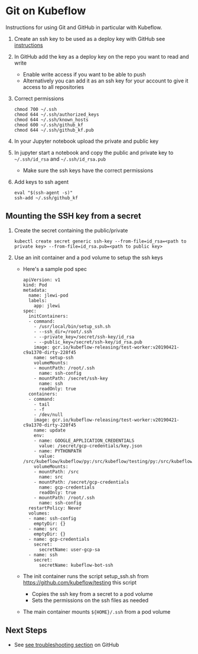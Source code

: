 # Git on Kubeflow

Instructions for using Git and GitHub in particular with Kubeflow.

1. Create an ssh key to be used as a deploy key with GitHub
   see [instructions](
   https://help.github.com/en/articles/generating-a-new-ssh-key-and-adding-it-to-the-ssh-agent)

1. In GitHub add the key as a deploy key on the repo you want
   to read and write

   * Enable write access if you want to be able to push
   * Alternatively you can add it as an ssh key for your account
     to give it access to all repositories

1. Correct permissions

    ```
    chmod 700 ~/.ssh
    chmod 644 ~/.ssh/authorized_keys
    chmod 644 ~/.ssh/known_hosts   
    chmod 600 ~/.ssh/github_kf
    chmod 644 ~/.ssh/github_kf.pub
    ```
1. In your Jupyter notebook upload the private and public key

1. In jupyter start a notebook and copy the public and private key to `~/.ssh/id_rsa` and `~/.ssh/id_rsa.pub`
   
   * Make sure the ssh keys have the correct permissions

1. Add keys to ssh agent

   ```
   eval "$(ssh-agent -s)"
   ssh-add ~/.ssh/github_kf
   ```

## Mounting the SSH key from a secret

1. Create the secret containing the public/private
 
    ```
    kubectl create secret generic ssh-key --from-file=id_rsa=<path to private key> --from-file=id_rsa.pub=<path to public key>
    ```

1. Use an init container and a pod volume to setup the ssh keys

   * Here's a sample pod spec

     ```
     apiVersion: v1
     kind: Pod
     metadata:
       name: jlewi-pod
       labels:
         app: jlewi
     spec:
       initContainers:
       - command:
         - /usr/local/bin/setup_ssh.sh
         - --ssh_dir=/root/.ssh
         - --private_key=/secret/ssh-key/id_rsa
         - --public_key=/secret/ssh-key/id_rsa.pub
         image: gcr.io/kubeflow-releasing/test-worker:v20190421-c9a1370-dirty-228f45
         name: setup-ssh
         volumeMounts:
         - mountPath: /root/.ssh
           name: ssh-config
         - mountPath: /secret/ssh-key
           name: ssh
           readOnly: true
       containers:
       - command:
         - tail
         - -f 
         - /dev/null
         image: gcr.io/kubeflow-releasing/test-worker:v20190421-c9a1370-dirty-228f45
         name: update
         env:
         - name: GOOGLE_APPLICATION_CREDENTIALS
           value: /secret/gcp-credentials/key.json
         - name: PYTHONPATH
           value: /src/kubeflow/kubeflow/py:/src/kubeflow/testing/py:/src/kubeflow/fairing        
         volumeMounts:
         - mountPath: /src
           name: src
         - mountPath: /secret/gcp-credentials
           name: gcp-credentials
           readOnly: true
         - mountPath: /root/.ssh
           name: ssh-config
       restartPolicy: Never
       volumes:
       - name: ssh-config
         emptyDir: {}
       - name: src
         emptyDir: {}
       - name: gcp-credentials
         secret:
           secretName: user-gcp-sa
       - name: ssh
         secret:
           secretName: kubeflow-bot-ssh
     ```

   * The init container runs the script setup_ssh.sh from https://github.com/kubeflow/testing this script

     * Copies the ssh key from a secret to a pod volume
     * Sets the permissions on the ssh files as needed

   * The main container mounts `${HOME}/.ssh` from a pod volume 

## Next Steps

* See [see troubleshooting section](https://help.github.com/en/articles/error-permission-denied-publickey) on GitHub